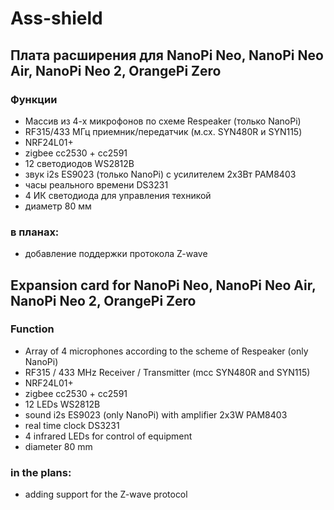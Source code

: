 # Ass-shield

## Плата расширения для NanoPi Neo, NanoPi Neo Air, NanoPi Neo 2, OrangePi Zero
### Функции
- Массив из 4-х микрофонов по схеме Respeaker (только NanoPi)
- RF315/433 МГц приемник/передатчик (м.cx. SYN480R и SYN115)
- NRF24L01+
- zigbee cc2530 + cc2591
- 12 светодиодов WS2812B
- звук i2s ES9023 (только NanoPi) c усилителем 2х3Вт PAM8403
- часы реального времени DS3231
- 4 ИК светодиода для управления техникой
- диаметр 80 мм
### в планах:
- добавление поддержки протокола Z-wave
## Expansion card for NanoPi Neo, NanoPi Neo Air, NanoPi Neo 2, OrangePi Zero
### Function
- Array of 4 microphones according to the scheme of Respeaker (only NanoPi)
- RF315 / 433 MHz Receiver / Transmitter (mcc SYN480R and SYN115)
- NRF24L01+
- zigbee cc2530 + cc2591
- 12 LEDs WS2812B
- sound i2s ES9023 (only NanoPi) with amplifier 2x3W PAM8403
- real time clock DS3231
- 4 infrared LEDs for control of equipment
- diameter 80 mm
### in the plans:
- adding support for the Z-wave protocol


